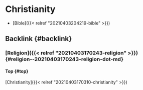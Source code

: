 # Christianity


-   [Bible]({{< relref "20210403204219-bible" >}})


## Backlink {#backlink}


### [Religion]({{< relref "20210403170243-religion" >}}) {#religion--20210403170243-religion-dot-md}


#### Top {#top}

[Christianity]({{< relref "20210403170310-christianity" >}})

